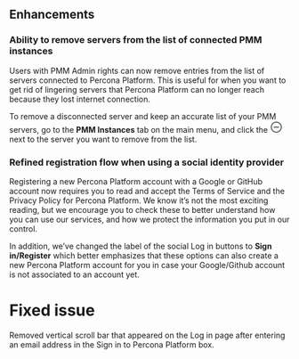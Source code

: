 ## Enhancements

### Ability to remove servers from the list of connected PMM instances
Users with PMM Admin rights can now remove entries from the list of servers connected to Percona Platform. This is useful for when you want to get rid of lingering servers that Percona Platform can no longer reach because they lost internet connection. 

To remove a disconnected server and keep an accurate list of your PMM servers, go to the **PMM Instances** tab on the main menu, and click the ![Remove icon](images/remove-instance.png) next to the server you want to remove from the list.

### Refined registration flow when using a social identity provider
Registering a new Percona Platform account with a Google or GitHub account now requires you to read and accept the Terms of Service and the Privacy Policy for Percona Platform. 
We know it’s not the most exciting reading, but we encourage you to check these to better understand how you can use our services, and how we protect the information you put in our control.

In addition, we’ve changed the label of the social Log in buttons to **Sign in/Register** which better emphasizes that these options can also create a new Percona Platform account for you in case your Google/Github account is not associated to an account yet.

# Fixed issue
Removed vertical scroll bar that appeared on the Log in page after entering an email address in the Sign in to Percona Platform box. 

